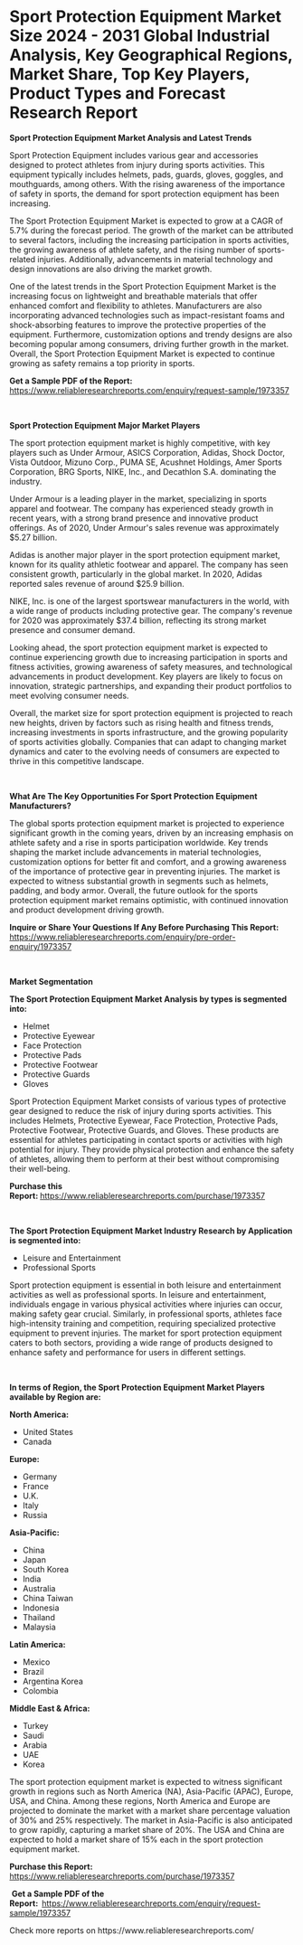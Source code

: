 <p><h1>Sport Protection Equipment Market Size 2024 - 2031 Global Industrial Analysis, Key Geographical Regions, Market Share, Top Key Players, Product Types and Forecast Research Report</h1></p><p><strong>Sport Protection Equipment Market Analysis and Latest Trends</strong></p>
<p><p>Sport Protection Equipment includes various gear and accessories designed to protect athletes from injury during sports activities. This equipment typically includes helmets, pads, guards, gloves, goggles, and mouthguards, among others. With the rising awareness of the importance of safety in sports, the demand for sport protection equipment has been increasing.</p><p>The Sport Protection Equipment Market is expected to grow at a CAGR of 5.7% during the forecast period. The growth of the market can be attributed to several factors, including the increasing participation in sports activities, the growing awareness of athlete safety, and the rising number of sports-related injuries. Additionally, advancements in material technology and design innovations are also driving the market growth.</p><p>One of the latest trends in the Sport Protection Equipment Market is the increasing focus on lightweight and breathable materials that offer enhanced comfort and flexibility to athletes. Manufacturers are also incorporating advanced technologies such as impact-resistant foams and shock-absorbing features to improve the protective properties of the equipment. Furthermore, customization options and trendy designs are also becoming popular among consumers, driving further growth in the market. Overall, the Sport Protection Equipment Market is expected to continue growing as safety remains a top priority in sports.</p></p>
<p><strong>Get a Sample PDF of the Report:&nbsp;</strong> <a href="https://www.reliableresearchreports.com/enquiry/request-sample/1973357">https://www.reliableresearchreports.com/enquiry/request-sample/1973357</a></p>
<p>&nbsp;</p>
<p><strong>Sport Protection Equipment Major Market Players</strong></p>
<p><p>The sport protection equipment market is highly competitive, with key players such as Under Armour, ASICS Corporation, Adidas, Shock Doctor, Vista Outdoor, Mizuno Corp., PUMA SE, Acushnet Holdings, Amer Sports Corporation, BRG Sports, NIKE, Inc., and Decathlon S.A. dominating the industry.</p><p>Under Armour is a leading player in the market, specializing in sports apparel and footwear. The company has experienced steady growth in recent years, with a strong brand presence and innovative product offerings. As of 2020, Under Armour's sales revenue was approximately $5.27 billion.</p><p>Adidas is another major player in the sport protection equipment market, known for its quality athletic footwear and apparel. The company has seen consistent growth, particularly in the global market. In 2020, Adidas reported sales revenue of around $25.9 billion.</p><p>NIKE, Inc. is one of the largest sportswear manufacturers in the world, with a wide range of products including protective gear. The company's revenue for 2020 was approximately $37.4 billion, reflecting its strong market presence and consumer demand.</p><p>Looking ahead, the sport protection equipment market is expected to continue experiencing growth due to increasing participation in sports and fitness activities, growing awareness of safety measures, and technological advancements in product development. Key players are likely to focus on innovation, strategic partnerships, and expanding their product portfolios to meet evolving consumer needs.</p><p>Overall, the market size for sport protection equipment is projected to reach new heights, driven by factors such as rising health and fitness trends, increasing investments in sports infrastructure, and the growing popularity of sports activities globally. Companies that can adapt to changing market dynamics and cater to the evolving needs of consumers are expected to thrive in this competitive landscape.</p></p>
<p>&nbsp;</p>
<p><strong>What Are The Key Opportunities For Sport Protection Equipment Manufacturers?</strong></p>
<p><p>The global sports protection equipment market is projected to experience significant growth in the coming years, driven by an increasing emphasis on athlete safety and a rise in sports participation worldwide. Key trends shaping the market include advancements in material technologies, customization options for better fit and comfort, and a growing awareness of the importance of protective gear in preventing injuries. The market is expected to witness substantial growth in segments such as helmets, padding, and body armor. Overall, the future outlook for the sports protection equipment market remains optimistic, with continued innovation and product development driving growth.</p></p>
<p><strong>Inquire or Share Your Questions If Any Before Purchasing This Report:</strong> <a href="https://www.reliableresearchreports.com/enquiry/pre-order-enquiry/1973357">https://www.reliableresearchreports.com/enquiry/pre-order-enquiry/1973357</a></p>
<p>&nbsp;</p>
<p><strong>Market Segmentation</strong></p>
<p><strong>The Sport Protection Equipment Market Analysis by types is segmented into:</strong></p>
<p><ul><li>Helmet</li><li>Protective Eyewear</li><li>Face Protection</li><li>Protective Pads</li><li>Protective Footwear</li><li>Protective Guards</li><li>Gloves</li></ul></p>
<p><p>Sport Protection Equipment Market consists of various types of protective gear designed to reduce the risk of injury during sports activities. This includes Helmets, Protective Eyewear, Face Protection, Protective Pads, Protective Footwear, Protective Guards, and Gloves. These products are essential for athletes participating in contact sports or activities with high potential for injury. They provide physical protection and enhance the safety of athletes, allowing them to perform at their best without compromising their well-being.</p></p>
<p><strong>Purchase this Report:&nbsp;</strong><a href="https://www.reliableresearchreports.com/purchase/1973357">https://www.reliableresearchreports.com/purchase/1973357</a></p>
<p>&nbsp;</p>
<p><strong>The Sport Protection Equipment Market Industry Research by Application is segmented into:</strong></p>
<p><ul><li>Leisure and Entertainment</li><li>Professional Sports</li></ul></p>
<p><p>Sport protection equipment is essential in both leisure and entertainment activities as well as professional sports. In leisure and entertainment, individuals engage in various physical activities where injuries can occur, making safety gear crucial. Similarly, in professional sports, athletes face high-intensity training and competition, requiring specialized protective equipment to prevent injuries. The market for sport protection equipment caters to both sectors, providing a wide range of products designed to enhance safety and performance for users in different settings.</p></p>
<p>&nbsp;</p>
<p><strong>In terms of Region, the Sport Protection Equipment Market Players available by Region are:</strong></p>
<p>
    <p> <strong> North America: </strong>
        <ul>
            <li>United States</li>
            <li>Canada</li>
        </ul>
        </p> 
    <p> <strong> Europe: </strong>
        <ul>
            <li>Germany</li>
            <li>France</li>
            <li>U.K.</li>
            <li>Italy</li>
            <li>Russia</li>
        </ul>
        </p> 
    <p> <strong> Asia-Pacific: </strong>
        <ul>
            <li>China</li>
            <li>Japan</li>
            <li>South Korea</li>
            <li>India</li>
            <li>Australia</li>
            <li>China Taiwan</li>
            <li>Indonesia</li>
            <li>Thailand</li>
            <li>Malaysia</li>
        </ul>
        </p> 
    <p> <strong> Latin America: </strong>
        <ul>
            <li>Mexico</li>
            <li>Brazil</li>
            <li>Argentina Korea</li>
            <li>Colombia</li>
        </ul>
        </p> 
    <p> <strong> Middle East & Africa: </strong>
        <ul>
            <li>Turkey</li>
            <li>Saudi</li>
            <li>Arabia</li>
            <li>UAE</li>
            <li>Korea</li>
        </ul>
    </p>
    </p>
<p><p>The sport protection equipment market is expected to witness significant growth in regions such as North America (NA), Asia-Pacific (APAC), Europe, USA, and China. Among these regions, North America and Europe are projected to dominate the market with a market share percentage valuation of 30% and 25% respectively. The market in Asia-Pacific is also anticipated to grow rapidly, capturing a market share of 20%. The USA and China are expected to hold a market share of 15% each in the sport protection equipment market.</p></p>
<p><strong>Purchase this Report: </strong><a href="https://www.reliableresearchreports.com/purchase/1973357">https://www.reliableresearchreports.com/purchase/1973357</a></p>
<p>&nbsp;<strong>Get a Sample PDF of the Report:&nbsp;&nbsp;</strong><a href="https://www.reliableresearchreports.com/enquiry/request-sample/1973357">https://www.reliableresearchreports.com/enquiry/request-sample/1973357</a></p>
<p><strong></strong></p>
<p>Check more reports on https://www.reliableresearchreports.com/</p>